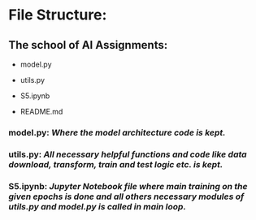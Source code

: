 # File Structure:


## The school of AI Assignments:

- model.py

- utils.py

- S5.ipynb

- README.md

### model.py: *Where the model architecture code is kept.*

### utils.py: *All necessary helpful functions and code like data download, transform, train and test logic etc. is kept.*

### S5.ipynb: *Jupyter Notebook file where main training on the given epochs is done and all others necessary modules of utils.py and model.py is called in main loop.*



